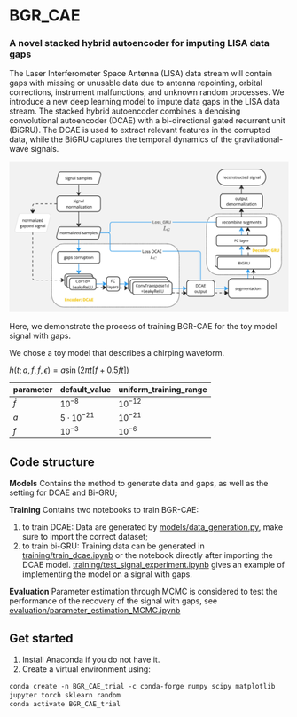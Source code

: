 # BGR_CAE
### A novel stacked hybrid autoencoder for imputing LISA data gaps

The Laser Interferometer Space Antenna (LISA) data stream will contain gaps with missing or unusable data due to antenna repointing, orbital corrections, instrument malfunctions, and unknown random processes.  We introduce a new deep learning model to impute data gaps in the LISA data stream.  The stacked hybrid autoencoder combines a denoising convolutional autoencoder (DCAE) with a bi-directional gated recurrent unit (BiGRU).  The DCAE is used to extract relevant features in the corrupted data, while the BiGRU captures the temporal dynamics of the gravitational-wave signals. 

![BGR-CAE model structure. The left dashed box represents the training of DCAE. The blue line represents the data flow for the training of the hybrid model with BiGRU layers in the decoder. The black dashed line represents the processing of the observed data stream with gaps in our purposed BGR-CAE model.](model_structure.jpg)


Here, we demonstrate the process of training BGR-CAE for the toy model signal with gaps.

We chose a toy model that describes a chirping waveform.

$h(t;a,f,\dot{f},\epsilon) = a \sin (2\pi t[f + 0.5\dot{f}t])$

| parameter | default_value | uniform_training_range|
|-----------|------------|--------------------|
| $\dot{f}$ | $10^{-8}$  | $10^{-12}$|
| $a$ | $5\cdot 10^{-21}$  |$10^{-21}$|
| $f$ | $10^{-3}$  | $10^{-6}$|

## Code structure
**Models**
Contains the method to generate data and gaps, as well as the setting for DCAE and Bi-GRU;

**Training**
Contains two notebooks to train BGR-CAE:
1. to train DCAE: Data are generated by [models/data_generation.py](https://github.com/bpandamao/BGR_CAE/blob/main/models/data_generation.py), make sure to import the correct dataset;
2. to train bi-GRU: Training data can be generated in [training/train_dcae.ipynb](https://github.com/bpandamao/BGR_CAE/blob/main/training/train_dcae.ipynb) or the notebook directly after importing the DCAE model.
[training/test_signal_experiment.ipynb](https://github.com/bpandamao/BGR_CAE/blob/main/training/test_signal_experiment.ipynb) gives an example of implementing the model on a signal with gaps.

**Evaluation**
Parameter estimation through MCMC is considered to test the performance of the recovery of the signal with gaps, see [evaluation/parameter_estimation_MCMC.ipynb](https://github.com/bpandamao/BGR_CAE/blob/main/evaluation/parameter_estimation_MCMC.ipynb)


## Get started
1. Install Anaconda if you do not have it.
2. Create a virtual environment using:
```
conda create -n BGR_CAE_trial -c conda-forge numpy scipy matplotlib jupyter torch sklearn random
conda activate BGR_CAE_trial
```
